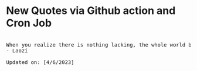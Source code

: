 # New Quotes via Github action and Cron Job

<pre>
<!-- #quote -->
When you realize there is nothing lacking, the whole world belongs to you.
- Laozi

Updated on: [4/6/2023]
<!-- #quoteEnd -->
</pre>
